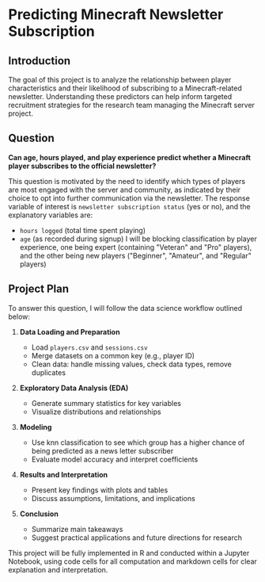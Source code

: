 # Predicting Minecraft Newsletter Subscription

## Introduction

The goal of this project is to analyze the relationship between player characteristics and their likelihood of subscribing to a Minecraft-related newsletter. Understanding these predictors can help inform targeted recruitment strategies for the research team managing the Minecraft server project.

## Question

**Can age, hours played, and play experience predict whether a Minecraft player subscribes to the official newsletter?**

This question is motivated by the need to identify which types of players are most engaged with the server and community, as indicated by their choice to opt into further communication via the newsletter. The response variable of interest is `newsletter subscription status` (yes or no), and the explanatory variables are:
- `hours logged` (total time spent playing)
- `age` (as recorded during signup)
I will be blocking classification by player experience, one being expert (containing "Veteran" and "Pro" players), and the other being new players ("Beginner", "Amateur", and "Regular" players)

## Project Plan

To answer this question, I will follow the data science workflow outlined below:

1. **Data Loading and Preparation**
   - Load `players.csv` and `sessions.csv`
   - Merge datasets on a common key (e.g., player ID)
   - Clean data: handle missing values, check data types, remove duplicates

2. **Exploratory Data Analysis (EDA)**
   - Generate summary statistics for key variables
   - Visualize distributions and relationships

3. **Modeling**
   - Use knn classification to see which group has a higher chance of being predicted as a news letter subscriber
   - Evaluate model accuracy and interpret coefficients

4. **Results and Interpretation**
   - Present key findings with plots and tables
   - Discuss assumptions, limitations, and implications

5. **Conclusion**
   - Summarize main takeaways
   - Suggest practical applications and future directions for research

This project will be fully implemented in R and conducted within a Jupyter Notebook, using code cells for all computation and markdown cells for clear explanation and interpretation.
